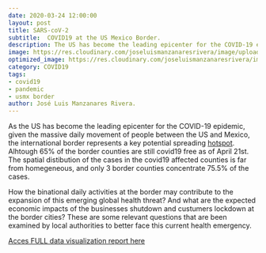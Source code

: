 ```yaml
---
date: 2020-03-24 12:00:00
layout: post
title: SARS-coV-2
subtitle:  COVID19 at the US Mexico Border.
description: The US has become the leading epicenter for the COVID-19 epidemic, given the massive daily movement of people between the US and Mexico, the international border represents a key potential spreading point. As of march 31st all the US border states have confirmed cases. How the binational daily activities at the border may contribute to the expansion of this emerging global health treat?  And what are the expected economic impacts of the business shutdown at the border cities? Are some relevant questions that are been examined to better face this current health emergency.
image: https://res.cloudinary.com/joseluismanzanaresrivera/image/upload/v1585712322/james-yarema-DAur7MQDlCU-unsplash_hidpiw.jpg
optimized_image: https://res.cloudinary.com/joseluismanzanaresrivera/image/upload/v1585712322/james-yarema-DAur7MQDlCU-unsplash_hidpiw.jpg
category: COVID19
tags:
- covid19
- pandemic
- usmx border
author: José Luis Manzanares Rivera.
---
```


As the US has become the leading epicenter for the COVID-19 epidemic, given the massive daily movement of people between the US and Mexico, the international border represents a key potential spreading [hotspot](/assets/html/border.html).  Alhtough 65% of the border counties are still covid19 free as of April 21st.  
The spatial distibution of the cases in the covid19 affected counties is far from homegeneous, and only 3 border counties concentrate 75.5% of the cases. 

How the binational daily activities at the border may contribute to the expansion of this emerging global health threat?  And what are the expected economic impacts of the businesses shutdown and custumers lockdown at the border cities? 
These are some relevant questions that are been examined by local authorities to better face this current health emergency.


[Acces FULL data visualization report here](/assets/html/leafletmap.html)



